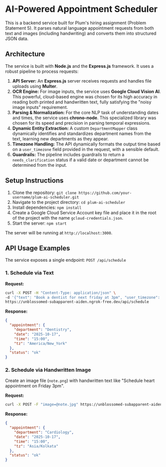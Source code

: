 # AI-Powered Appointment Scheduler

This is a backend service built for Plum's hiring assignment (Problem Statement 5). It parses natural language appointment requests from both text and images (including handwriting) and converts them into structured JSON data.

## Architecture

The service is built with **Node.js** and the **Express.js** framework. It uses a robust pipeline to process requests:

1.  **API Server:** An **Express.js** server receives requests and handles file uploads using **Multer**.
2.  **OCR Engine:** For image inputs, the service uses **Google Cloud Vision AI**. This powerful, cloud-based engine was chosen for its high accuracy in reading both printed and handwritten text, fully satisfying the "noisy image inputs" requirement.
3.  **Parsing & Normalization:** For the core NLP task of understanding dates and times, the service uses **chrono-node**. This specialized library was chosen for its speed and precision in parsing temporal expressions.
4.  **Dynamic Entity Extraction:** A custom `DepartmentMapper` class dynamically identifies and standardizes department names from the text, learning new departments as they appear.
5.  **Timezone Handling:** The API dynamically formats the output time based on a `user_timezone` field provided in the request, with a sensible default.
6.  **Guardrails:** The pipeline includes guardrails to return a `needs_clarification` status if a valid date or department cannot be determined from the input.

## Setup Instructions

1.  Clone the repository:
    `git clone https://github.com/your-username/plum-ai-scheduler.git`
2.  Navigate to the project directory:
    `cd plum-ai-scheduler`
3.  Install dependencies:
    `npm install`
4.  Create a Google Cloud Service Account key file and place it in the root of the project with the name `gcloud-credentials.json`.
5.  Start the server:
    `npm start`

The server will be running at `http://localhost:3000`.

## API Usage Examples

The service exposes a single endpoint: `POST /api/schedule`

### 1. Schedule via Text

**Request:**
```bash
curl -X POST -H "Content-Type: application/json" \
-d '{"text": "Book a dentist for next friday at 3pm", "user_timezone": "America/New_York"}' \
https://unblossomed-subapparent-aiden.ngrok-free.dev/api/schedule
```
**Response:**
```json
{
  "appointment": {
    "department": "Dentistry",
    "date": "2025-10-17",
    "time": "15:00",
    "tz": "America/New_York"
  },
  "status": "ok"
}
```

### 2. Schedule via Handwritten Image

Create an image file (`note.png`) with handwritten text like "Schedule heart appointment on Friday 3pm".

**Request:**
```bash
curl -X POST -F "image=@note.jpg" https://unblossomed-subapparent-aiden.ngrok-free.dev/api/schedule
```
**Response:**
```json
{
  "appointment": {
    "department": "Cardiology",
    "date": "2025-10-17",
    "time": "15:00",
    "tz": "Asia/Kolkata"
  },
  "status": "ok"
}
```
